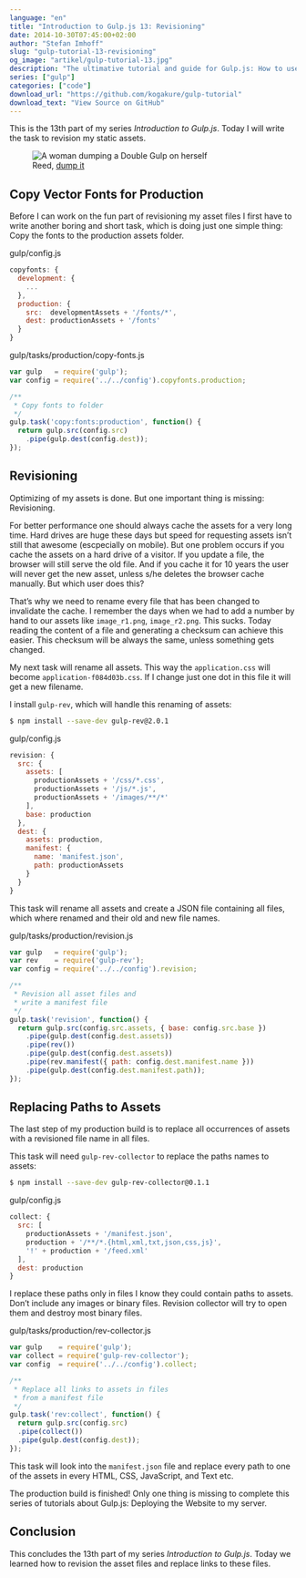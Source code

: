 ```yaml
---
language: "en"
title: "Introduction to Gulp.js 13: Revisioning"
date: 2014-10-30T07:45:00+02:00
author: "Stefan Imhoff"
slug: "gulp-tutorial-13-revisioning"
og_image: "artikel/gulp-tutorial-13.jpg"
description: "The ultimative tutorial and guide for Gulp.js: How to use revisioning to allow long caching of your assets and replace them  with hashed file names, that can be cache busted."
series: ["gulp"]
categories: ["code"]
download_url: "https://github.com/kogakure/gulp-tutorial"
download_text: "View Source on GitHub"
---
```


This is the 13th part of my series *Introduction to Gulp.js*. Today I will write the task to revision my static assets.

<figure class="image-figure attribution">
  <img src="/assets/images/artikel/gulp-tutorial-13.jpg" alt="A woman dumping a Double Gulp on herself">
  <figcaption>
  Reed, <a href="https://www.flickr.com/photos/ishatter/3614680378" target="_blank" rel="nofollow" rel="noopener">dump it</a>
  </figcaption>
</figure>


## Copy Vector Fonts for Production

Before I can work on the fun part of revisioning my asset files I first have to write another boring and short task, which is doing just one simple thing: Copy the fonts to the production assets folder.

<p class="code-info">gulp/config.js</p>

```javascript
copyfonts: {
  development: {
    ...
  },
  production: {
    src:  developmentAssets + '/fonts/*',
    dest: productionAssets + '/fonts'
  }
}
```


<p class="code-info">gulp/tasks/production/copy-fonts.js</p>

```javascript
var gulp   = require('gulp');
var config = require('../../config').copyfonts.production;

/**
 * Copy fonts to folder
 */
gulp.task('copy:fonts:production', function() {
  return gulp.src(config.src)
    .pipe(gulp.dest(config.dest));
});
```


## Revisioning

Optimizing of my assets is done. But one important thing is missing: Revisioning.

For better performance one should always cache the assets for a very long time. Hard drives are huge these days but speed for requesting assets isn’t still that awesome (escpecially on mobile). But one problem occurs if you cache the assets on a hard drive of a visitor. If you update a file, the browser will still serve the old file. And if you cache it for 10 years the user will never get the new asset, unless s/he deletes the browser cache manually. But which user does this?

That’s why we need to rename every file that has been changed to invalidate the cache. I remember the days when we had to add a number by hand to our assets like `image_r1.png`, `image_r2.png`. This sucks. Today reading the content of a file and generating a checksum can achieve this easier. This checksum will be always the same, unless something gets changed.

My next task will rename all assets. This way the `application.css` will become `application-f084d03b.css`. If I change just one dot in this file it will get a new filename.

I install `gulp-rev`, which will handle this renaming of assets:

```bash
$ npm install --save-dev gulp-rev@2.0.1
```

<p class="code-info">gulp/config.js</p>

```javascript
revision: {
  src: {
    assets: [
      productionAssets + '/css/*.css',
      productionAssets + '/js/*.js',
      productionAssets + '/images/**/*'
    ],
    base: production
  },
  dest: {
    assets: production,
    manifest: {
      name: 'manifest.json',
      path: productionAssets
    }
  }
}
```


This task will rename all assets and create a JSON file containing all files, which where renamed and their old and new file names.

<p class="code-info">gulp/tasks/production/revision.js</p>

```javascript
var gulp   = require('gulp');
var rev    = require('gulp-rev');
var config = require('../../config').revision;

/**
 * Revision all asset files and
 * write a manifest file
 */
gulp.task('revision', function() {
  return gulp.src(config.src.assets, { base: config.src.base })
    .pipe(gulp.dest(config.dest.assets))
    .pipe(rev())
    .pipe(gulp.dest(config.dest.assets))
    .pipe(rev.manifest({ path: config.dest.manifest.name }))
    .pipe(gulp.dest(config.dest.manifest.path));
});
```


## Replacing Paths to Assets

The last step of my production build is to replace all occurrences of assets with a revisioned file name in all files.

This task will need `gulp-rev-collector` to replace the paths names to assets:

```bash
$ npm install --save-dev gulp-rev-collector@0.1.1
```

<p class="code-info">gulp/config.js</p>

```javascript
collect: {
  src: [
    productionAssets + '/manifest.json',
    production + '/**/*.{html,xml,txt,json,css,js}',
    '!' + production + '/feed.xml'
  ],
  dest: production
}
```


I replace these paths only in files I know they could contain paths to assets. Don’t include any images or binary files. Revision collector will try to open them and destroy most binary files.

<p class="code-info">gulp/tasks/production/rev-collector.js</p>

```javascript
var gulp    = require('gulp');
var collect = require('gulp-rev-collector');
var config  = require('../../config').collect;

/**
 * Replace all links to assets in files
 * from a manifest file
 */
gulp.task('rev:collect', function() {
  return gulp.src(config.src)
  .pipe(collect())
  .pipe(gulp.dest(config.dest));
});
```


This task will look into the `manifest.json` file and replace every path to one of the assets in every HTML, CSS, JavaScript, and Text etc.

The production build is finished! Only one thing is missing to complete this series of tutorials about Gulp.js: Deploying the Website to my server.

## Conclusion

This concludes the 13th part of my series *Introduction to Gulp.js*. Today we learned how to revision the asset files and replace links to these files.
